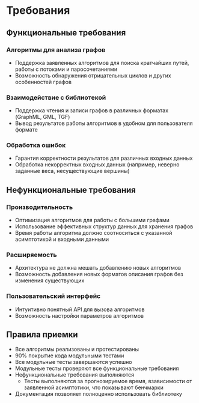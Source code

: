 # Требования

## Функциональные требования

### Алгоритмы для анализа графов

- Поддержка заявленных алгоритмов для поиска кратчайших путей, работы с потоками и паросочетаниями
- Возможность обнаружения отрицательных циклов и других особенностей графов

### Взаимодействие с библиотекой
- Поддержка чтения и записи графов в различных форматах (GraphML, GML, TGF)
- Вывод результатов работы алгоритмов в удобном для пользователя формате

### Обработка ошибок
- Гарантия корректности результатов для различных входных данных
- Обработка некорректных входных данных (например, неверно заданные веса, несуществующие вершины)

## Нефункциональные требования

### Производительность
- Оптимизация алгоритмов для работы с большими графами
- Использование эффективных структур данных для хранения графов
- Время работы алгоритма должно соотноситься с указанной асимптотикой и входными данными

### Расширяемость
- Архитектура не должна мешать добавлению новых алгоритмов
- Возможность добавления новых форматов описания графов без изменения существующих

### Пользовательский интерфейс
- Интуитивно понятный API для вызова алгоритмов
- Возможность настройки параметров алгоритмов


## Правила приемки
 - Все алгоритмы реализованы и протестированы
 - 90% покрытие кода модульными тестами
 - Все модульные тесты завершаются успешно
 - Модульные тесты проверяют все функциональные требования
 - Нефункциональные требования выполняются
   - Тесты выполняются за прогнозируемое время, взависимости от заявленной асимптотики, что показывают бенчмарки
 - Документация позволяет полноценно использовать библиотеку
